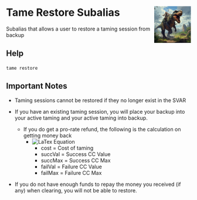 <h1>Tame Restore Subalias<img align="right" src="../../Data/main.png" width="100px"></h1>

Subalias that allows a user to restore a taming session from backup

## Help
`tame restore`

## Important Notes
- Taming sessions cannot be restored if they no longer exist in the SVAR
- If you have an existing taming session, you will place your backup into your active taming and your active taming into backup.
    - If you do get a pro-rate refund, the following is the calculation on getting money back
        - ![LaTex Equation](https://latex.codecogs.com/png.image?\inline&space;\large&space;\dpi{150}\bg{white}&space;moneyBack=cost*(1-((\frac{succVal}{succMax}*.5)&plus;(\frac{failVal}{failMax})*.5))*.5)
            - cost = Cost of taming
            - succVal = Success CC Value
            - succMax = Success CC Max
            - failVal = Failure CC Value
            - failMax = Failure CC Max

- If you do not have enough funds to repay the money you received (if any) when clearing, you will not be able to restore.

